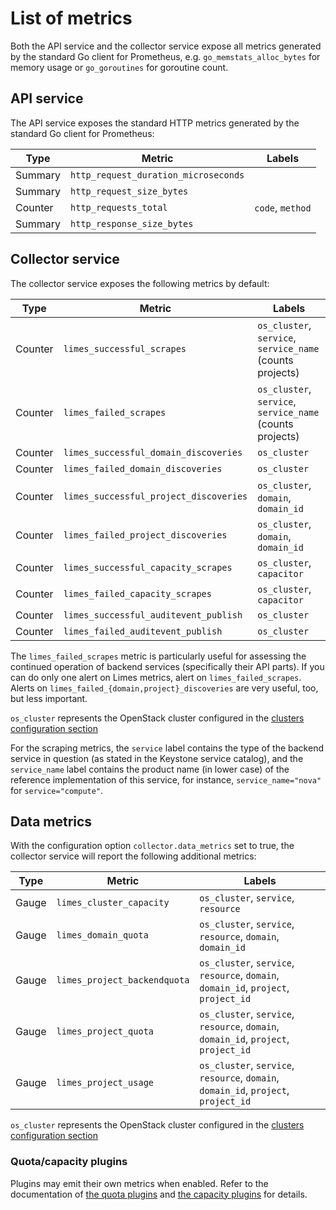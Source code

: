 # List of metrics

Both the API service and the collector service expose all metrics generated by the standard Go client for Prometheus,
e.g. `go_memstats_alloc_bytes` for memory usage or `go_goroutines` for goroutine count.

## API service

The API service exposes the standard HTTP metrics generated by the standard Go client for Prometheus:

| Type | Metric | Labels |
| --- | --- | --- |
| Summary | `http_request_duration_microseconds` ||
| Summary | `http_request_size_bytes` ||
| Counter | `http_requests_total` | `code`, `method` |
| Summary | `http_response_size_bytes` ||

## Collector service

The collector service exposes the following metrics by default:

| Type | Metric | Labels |
| --- | --- | --- |
| Counter | `limes_successful_scrapes` | `os_cluster`, `service`, `service_name` (counts projects) |
| Counter | `limes_failed_scrapes` | `os_cluster`, `service`, `service_name` (counts projects) |
| Counter | `limes_successful_domain_discoveries` | `os_cluster` |
| Counter | `limes_failed_domain_discoveries` | `os_cluster` |
| Counter | `limes_successful_project_discoveries` | `os_cluster`, `domain`, `domain_id` |
| Counter | `limes_failed_project_discoveries` | `os_cluster`, `domain`, `domain_id` |
| Counter | `limes_successful_capacity_scrapes` | `os_cluster`, `capacitor` |
| Counter | `limes_failed_capacity_scrapes` | `os_cluster`, `capacitor` |
| Counter | `limes_successful_auditevent_publish` | `os_cluster` |
| Counter | `limes_failed_auditevent_publish` | `os_cluster` |

The `limes_failed_scrapes` metric is particularly useful for assessing the continued operation of backend services
(specifically their API parts). If you can do only one alert on Limes metrics, alert on `limes_failed_scrapes`.
Alerts on `limes_failed_{domain,project}_discoveries` are very useful, too, but less important.

`os_cluster` represents the OpenStack cluster configured in the [clusters configuration section](config.md#section-clusters)

For the scraping metrics, the `service` label contains the type of the backend service in question (as stated in the Keystone
service catalog), and the `service_name` label contains the product name (in lower case) of the reference implementation
of this service, for instance, `service_name="nova"` for `service="compute"`.

## Data metrics

With the configuration option `collector.data_metrics` set to true, the collector service will report the following
additional metrics:

| Type | Metric | Labels |
| --- | --- | --- |
| Gauge | `limes_cluster_capacity` | `os_cluster`, `service`, `resource` |
| Gauge | `limes_domain_quota` | `os_cluster`, `service`, `resource`, `domain`, `domain_id` |
| Gauge | `limes_project_backendquota` | `os_cluster`, `service`, `resource`, `domain`, `domain_id`, `project`, `project_id` |
| Gauge | `limes_project_quota` | `os_cluster`, `service`, `resource`, `domain`, `domain_id`, `project`, `project_id` |
| Gauge | `limes_project_usage` | `os_cluster`, `service`, `resource`, `domain`, `domain_id`, `project`, `project_id` |

`os_cluster` represents the OpenStack cluster configured in the [clusters configuration section](config.md#section-clusters)

### Quota/capacity plugins

Plugins may emit their own metrics when enabled. Refer to the documentation of [the quota
plugins](config.md#supported-service-types) and [the capacity plugins](config.md#available-capacity-plugins) for
details.
